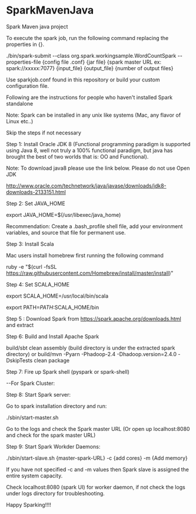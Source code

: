 # SparkMavenJava
Spark Maven java project

To execute the spark job, run the following command replacing the properties in {}.


./bin/spark-submit --class org.spark.workingsample.WordCountSpark --properties-file {config file .conf} {jar file} {spark master URL ex: spark://xxxxx:7077} {input_file} {output_file} {number of output files}


Use sparkjob.conf found in this repository or build your custom configuration file.

Following are the instructions for people who haven't installed Spark standalone

Note: Spark can be installed in any unix like systems (Mac, any flavor of Linux etc..)

Skip the steps if not necessary 

Step 1: Install Oracle JDK 8 (Functional programming paradigm is supported using Java 8, well not truly a 100% functional paradigm, but java has brought the best of two worlds that is: OO and Functional). 

Note: To download java8 please use the link below. Please do not use Open JDK

http://www.oracle.com/technetwork/java/javase/downloads/jdk8-downloads-2133151.html 

Step 2: Set JAVA_HOME 

export JAVA_HOME=$(/usr/libexec/java_home) 

Recommendation: Create a .bash_profile shell file, add your environment variables, and source that file for permanent use. 

Step 3: Install Scala

Mac users install homebrew first running the following command 

 ruby -e "$(curl -fsSL https://raw.githubusercontent.com/Homebrew/install/master/install)" 
 
 Step 4: Set SCALA_HOME 

export SCALA_HOME=/usr/local/bin/scala

export PATH=$PATH:$SCALA_HOME/bin 

Step 5 : Download Spark from https://spark.apache.org/downloads.html  and extract

Step 6: Build and Install Apache Spark 

build/sbt clean assembly (build directory is under the extracted spark directory)
or 
build/mvn -Pyarn -Phadoop-2.4 -Dhadoop.version=2.4.0 -DskipTests clean package

Step 7: Fire up Spark shell (pyspark or spark-shell)

--For Spark Cluster:

Step 8: Start Spark server:

Go to spark installation directory and run:

./sbin/start-master.sh

Go to the logs and check the Spark master URL (Or open up localhost:8080 and check for the spark master URL)


Step 9: Start Spark Workder Daemons:

./sbin/start-slave.sh {master-spark-URL} -c {add cores} -m {Add memory}

If you have not specified -c and -m values then Spark slave is assigned the entire system capacity.

Check localhost:8080 (spark UI) for worker daemon, if not check the logs under logs directory for troubleshooting.

Happy Sparking!!!!
